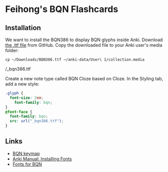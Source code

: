 # Feihong's BQN Flashcards

## Installation

We want to install the BQN386 to display BQN glyphs inside Anki. Download [the
.ttf file](https://github.com/dzaima/BQN386/blob/master/BQN386.ttf) from GitHub.
Copy the downloaded file to your Anki user's media folder:

    cp ~/Downloads/BQN386.ttf ~/anki-data/User\ 1/collection.media
/_bqn386.ttf

Create a new note type called BQN Cloze based on Cloze. In the Styling tab, add
a new style:

```css
.glyph {
  font-size: 2em;
	font-family: bqn;
}
@font-face {
  font-family: bqn;
  src: url("_bqn386.ttf");
}
```

## Links

- [BQN keymap](https://mlochbaum.github.io/BQN/keymap.html)
- [Anki Manual: Installing
  Fonts](https://docs.ankiweb.net/templates/styling.html#installing-fonts)
- [Fonts for BQN](https://mlochbaum.github.io/BQN/fonts.html)
